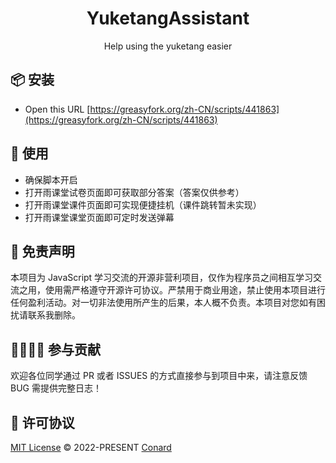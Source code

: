 <h1 align="center">YuketangAssistant</h1>

<p align="center">Help using the yuketang easier</p>

## 📦 安装

- Open this URL [https://greasyfork.org/zh-CN/scripts/441863](https://greasyfork.org/zh-CN/scripts/441863)

## 🦄 使用

- 确保脚本开启
- 打开雨课堂试卷页面即可获取部分答案（答案仅供参考）
- 打开雨课堂课件页面即可实现便捷挂机（课件跳转暂未实现）
- 打开雨课堂课堂页面即可定时发送弹幕

## 📃 免责声明

本项目为 JavaScript 学习交流的开源非营利项目，仅作为程序员之间相互学习交流之用，使用需严格遵守开源许可协议。严禁用于商业用途，禁止使用本项目进行任何盈利活动。对一切非法使用所产生的后果，本人概不负责。本项目对您如有困扰请联系我删除。

## 👨‍👨‍👦‍👦 参与贡献

欢迎各位同学通过 PR 或者 ISSUES 的方式直接参与到项目中来，请注意反馈 BUG 需提供完整日志！

## 📄 许可协议

[MIT License](https://github.com/Conard-Ferenc/yuketang-assist/blob/main/LICENSE) © 2022-PRESENT [Conard](https://github.com/Conard-Ferenc)
